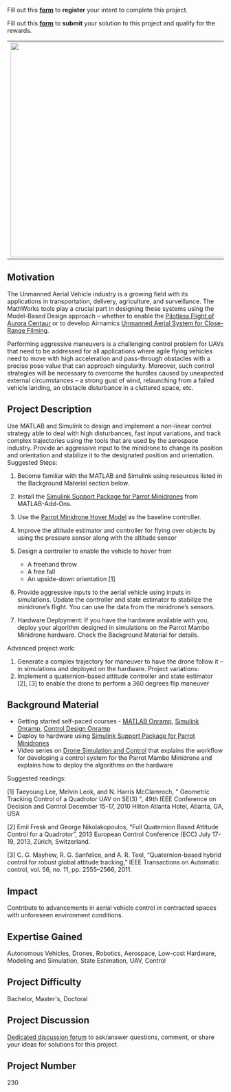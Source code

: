 Fill out this <strong>[form](https://www.mathworks.com/academia/student-challenge/mathworks-excellence-in-innovation-signup.html?tfa_1=Aggressive%20Maneuver%20Stabilization%20for%20a%20Minidrone&tfa_2=230)</strong> to **register** your intent to complete this project.

Fill out this <strong>[form](https://www.mathworks.com/academia/student-challenge/mathworks-excellence-in-innovation-submission-form.html?tfa_1=Aggressive%20Maneuver%20Stabilization%20for%20a%20Minidrone&tfa_2=230)</strong> to **submit** your solution to this project and qualify for the rewards.

<table>
<td><img src="https://gist.githubusercontent.com/robertogl/e0115dc303472a9cfd52bbbc8edb7665/raw/agressivemanuvre3.png"  width=500 /></td>
<td><p><h1>Aggressive Maneuver Stabilization for a Minidrone</h1></p>
<p>Design a controller to enable a micro aerial vehicle to stabilize in the scenario of an external aggressive disturbance.</p>
</table>

## Motivation

The Unmanned Aerial Vehicle industry is a growing field with its applications in transportation, delivery, agriculture, and surveillance. The MathWorks tools play a crucial part in designing these systems using the Model-Based Design approach – whether to enable the [Pilotless Flight of Aurora Centaur](https://www.mathworks.com/videos/pilotless-flight-of-aurora-centaur-119494.html) or to develop Airnamics [Unmanned Aerial System for Close-Range Filming](https://www.mathworks.com/company/user_stories/airnamics-develops-unmanned-aerial-system-for-close-range-filming-with-model-based-design.html). 

Performing aggressive maneuvers is a challenging control problem for UAVs that need to be addressed for all applications where agile flying vehicles need to move with high acceleration and pass-through obstacles with a precise pose value that can approach singularity. Moreover, such control strategies will be necessary to overcome the hurdles caused by unexpected external circumstances – a strong gust of wind, relaunching from a failed vehicle landing, an obstacle disturbance in a cluttered space, etc.


## Project Description

Use MATLAB and Simulink to design and implement a non-linear control strategy able to deal with high disturbances, fast input variations, and track complex trajectories using the tools that are used by the aerospace industry. Provide an aggressive input to the minidrone to change its position and orientation and stabilize it to the designated position and orientation. 
Suggested Steps:
1.	Become familiar with the MATLAB and Simulink using resources listed in the Background Material section below.
2.	Install the [Simulink Support Package for Parrot Minidrones](https://www.mathworks.com/matlabcentral/fileexchange/63318-simulink-support-package-for-parrot-minidrones) from MATLAB-Add-Ons.
3.	Use the [Parrot Minidrone Hover Model](https://www.mathworks.com/help/supportpkg/parrot/ug/fly-a-parrot-minidrone-using-the-hover-simulink-model.html) as the baseline controller.
4.	Improve the altitude estimator and controller for flying over objects by using the pressure sensor along with the altitude sensor
5.	Design a controller to enable the vehicle to hover from
    - A freehand throw
    - A free fall
    - An upside-down orientation [1]
6.	Provide aggressive inputs to the aerial vehicle using inputs in simulations. Update the controller and state estimator to stabilize the minidrone’s flight. You can use the data from the minidrone’s sensors. 

7. Hardware Deployment: If you have the hardware available with you, deploy your algorithm designed in simulations on the Parrot Mambo Minidrone hardware. Check the Background Material for details.

Advanced project work:
1.	Generate a complex trajectory for maneuver to have the drone follow it – in simulations and deployed on the hardware.
Project variations:
1.	Implement a quaternion-based attitude controller and state estimator [2], [3] to enable the drone to perform a 360 degrees flip maneuver 


## Background Material

-	Getting started self-paced courses - [MATLAB Onramp](https://matlabacademy.mathworks.com/details/matlab-onramp/gettingstarted?s_tid=abt_train_b), [Simulink Onramp](https://www.mathworks.com/learn/tutorials/simulink-onramp.html), [Control Design Onramp](https://www.mathworks.com/learn/tutorials/control-design-onramp-with-simulink.html)
-	Deploy to hardware using [Simulink Support Package for Parrot Minidrones](https://www.mathworks.com/help/supportpkg/parrot/)
-	Video series on [Drone Simulation and Control](https://www.mathworks.com/videos/series/drone-simulation-and-control.html) that explains the workflow for developing a control system for the Parrot Mambo Minidrone and explains how to deploy the algorithms on the hardware

Suggested readings: 

[1] Taeyoung Lee, Melvin Leok, and N. Harris McClamroch, " Geometric Tracking Control of a Quadrotor UAV on SE(3) ", 49th IEEE Conference on Decision and Control December 15-17, 2010 Hilton Atlanta Hotel, Atlanta, GA, USA 

[2] Emil Fresk and George Nikolakopoulos, “Full Quaternion Based Attitude Control for a Quadrotor”, 2013 European Control Conference (ECC) July 17-19, 2013, Zürich, Switzerland. 

[3] C. G. Mayhew, R. G. Sanfelice, and A. R. Teel, “Quaternion-based hybrid control for robust global attitude tracking,” IEEE Transactions on Automatic control, vol. 56, no. 11, pp. 2555–2566, 2011. 

## Impact

Contribute to advancements in aerial vehicle control in contracted spaces with unforeseen environment conditions.

## Expertise Gained 

Autonomous Vehicles, Drones, Robotics, Aerospace, Low-cost Hardware, Modeling and Simulation, State Estimation, UAV, Control


## Project Difficulty

Bachelor, Master's, Doctoral

## Project Discussion

[Dedicated discussion forum](https://github.com/mathworks/MathWorks-Excellence-in-Innovation/discussions/63) to ask/answer questions, comment, or share your ideas for solutions for this project.

## Project Number

230

